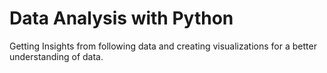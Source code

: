 # Data Analysis with Python

Getting Insights from following data and creating visualizations for a better understanding of data.
